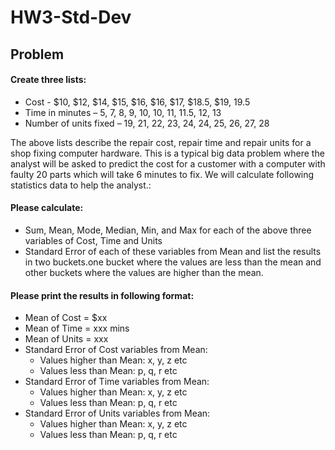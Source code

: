 # HW3-Std-Dev

## Problem

#### Create three lists:

<ul>
    <li>Cost - $10, $12, $14, $15, $16, $16, $17, $18.5, $19, 19.5</li>
    <li> Time in minutes – 5, 7, 8, 9, 10, 10, 11, 11.5, 12, 13</li>
    <li> Number of units fixed – 19, 21, 22, 23, 24, 24, 25, 26, 27, 28</li>
</ul>
	
<p>The above lists describe the repair cost, repair time and repair units for a shop fixing computer hardware.  This is a typical big data problem where the analyst will be asked to predict the cost for a customer with a computer with faulty 20 parts which will take 6 minutes to fix.  We will calculate following statistics data to help the analyst.:</p>

#### Please calculate:

<ul>
    <li>Sum, Mean, Mode, Median, Min, and Max for each of the above three variables of Cost, Time and Units </li>
    <li> Standard Error of each of these variables from Mean and list the results in two buckets.one bucket where the values are less than the mean and other buckets where the values are higher than the mean. </li>
    
</ul>

#### Please print the results in following format:

<ul>
    <li>Mean of Cost = $xx</li>
    <li> Mean of Time = xxx mins </li>
    <li> Mean of Units = xxx</li>
    <li>Standard Error of Cost variables from Mean:
        <ul>
            <li>Values higher than Mean: x, y, z etc</li>
            <li>Values less than Mean: p, q, r etc</li>
        </ul>
    </li>
    <li>Standard Error of Time variables from Mean:
        <ul>
            <li>Values higher than Mean: x, y, z etc</li>
            <li>Values less than Mean: p, q, r etc</li>
        </ul>
    </li>
    <li>Standard Error of Units variables from Mean:
        <ul>
            <li>Values higher than Mean: x, y, z etc</li>
            <li>Values less than Mean: p, q, r etc</li>
        </ul>
    </li>
    
</ul>

